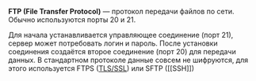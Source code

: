 **FTP (File Transfer Protocol)** — протокол передачи файлов по сети. Обычно используются порты 20 и 21.

Для начала устанавливается управляющее соединение (порт 21), сервер может потребовать логин и пароль. После установки соединения создаётся второе соединение (порт 20) для передачи данных. В стандартном протоколе данные совсем не шифруются, для этого используется FTPS ([TLS/SSL](TLS-SSL)) или SFTP ([[SSH]])
